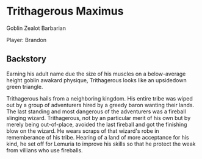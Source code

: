 # Trithagerous Maximus

Goblin Zealot Barbarian

Player: Brandon

## Backstory

Earning his adult name due the size of his muscles on a below-average height goblin awakard physique, Trithagerous looks like an upsidedown green triangle.

Trithagerous hails from a neighboring kingdom.
His entire tribe was wiped out by a group of adventurers hired by a greedy baron wanting their lands.
The last standing and most dangerous of the adventurers was a fireball slinging wizard.
Trithagerous, not by an particular merit of his own but by merely being out-of-place, avoided the last fireball and got the finishing blow on the wizard.
He wears scraps of that wizard's robe in rememberance of his tribe. Hearing of a land of more acceptance for his kind, he set off for Lemuria to improve his skills so that he protect the weak from villians who use fireballs.
